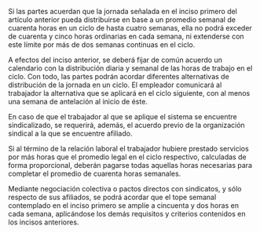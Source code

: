 Si las partes acuerdan que la jornada señalada en el inciso primero del artículo anterior pueda distribuirse en base a un promedio semanal de cuarenta horas en un ciclo de hasta cuatro semanas, ella no podrá exceder de cuarenta y cinco horas ordinarias en cada semana, ni extenderse con este límite por más de dos semanas continuas en el ciclo.

A efectos del inciso anterior, se deberá fijar de común acuerdo un calendario con la distribución diaria y semanal de las horas de trabajo en el ciclo. Con todo, las partes podrán acordar diferentes alternativas de distribución de la jornada en un ciclo. El empleador comunicará al trabajador la alternativa que se aplicará en el ciclo siguiente, con al menos una semana de antelación al inicio de éste.

En caso de que el trabajador al que se aplique el sistema se encuentre sindicalizado, se requerirá, además, el acuerdo previo de la organización sindical a la que se encuentre afiliado.

Si al término de la relación laboral el trabajador hubiere prestado servicios por más horas que el promedio legal en el ciclo respectivo, calculadas de forma proporcional, deberán pagarse todas aquellas horas necesarias para completar el promedio de cuarenta horas semanales.

Mediante negociación colectiva o pactos directos con sindicatos, y sólo respecto de sus afiliados, se podrá acordar que el tope semanal contemplado en el inciso primero se amplíe a cincuenta y dos horas en cada semana, aplicándose los demás requisitos y criterios contenidos en los incisos anteriores.